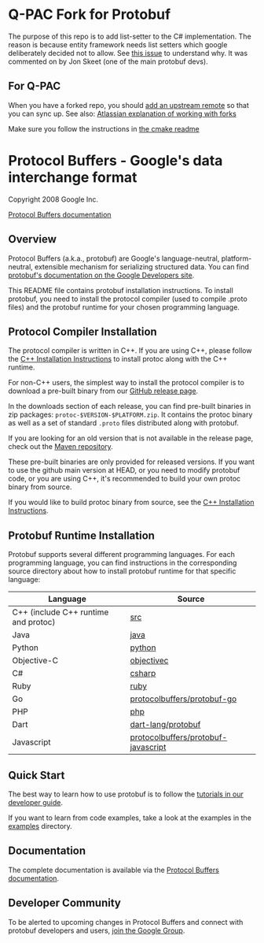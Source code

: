 Q-PAC Fork for Protobuf
=======================
The purpose of this repo is to add list-setter to the C# implementation. The reason is
because entity framework needs list setters which google deliberately decided not to allow.
See [this issue](https://github.com/protocolbuffers/protobuf/issues/6995) to
understand why. It was commented on by Jon Skeet (one of the main protobuf devs).

For Q-PAC
---------
When you have a forked repo, you should [add an upstream remote](https://docs.github.com/en/pull-requests/collaborating-with-pull-requests/working-with-forks/configuring-a-remote-repository-for-a-fork) so that you can sync up.
See also: [Atlassian explanation of working with forks](https://www.atlassian.com/git/tutorials/git-forks-and-upstreams)

Make sure you follow the instructions in [the cmake readme](https://github.com/qpacsystems/protobuf-csharp-list-set/blob/main/cmake/README.md)


Protocol Buffers - Google's data interchange format
===================================================

Copyright 2008 Google Inc.

[Protocol Buffers documentation](https://developers.google.com/protocol-buffers/)

Overview
--------

Protocol Buffers (a.k.a., protobuf) are Google's language-neutral,
platform-neutral, extensible mechanism for serializing structured data. You
can find [protobuf's documentation on the Google Developers site](https://developers.google.com/protocol-buffers/).

This README file contains protobuf installation instructions. To install
protobuf, you need to install the protocol compiler (used to compile .proto
files) and the protobuf runtime for your chosen programming language.

Protocol Compiler Installation
------------------------------

The protocol compiler is written in C++. If you are using C++, please follow
the [C++ Installation Instructions](src/README.md) to install protoc along
with the C++ runtime.

For non-C++ users, the simplest way to install the protocol compiler is to
download a pre-built binary from our [GitHub release page](https://github.com/protocolbuffers/protobuf/releases).

In the downloads section of each release, you can find pre-built binaries in
zip packages: `protoc-$VERSION-$PLATFORM.zip`. It contains the protoc binary
as well as a set of standard `.proto` files distributed along with protobuf.

If you are looking for an old version that is not available in the release
page, check out the [Maven repository](https://repo1.maven.org/maven2/com/google/protobuf/protoc/).

These pre-built binaries are only provided for released versions. If you want
to use the github main version at HEAD, or you need to modify protobuf code,
or you are using C++, it's recommended to build your own protoc binary from
source.

If you would like to build protoc binary from source, see the [C++ Installation Instructions](src/README.md).

Protobuf Runtime Installation
-----------------------------

Protobuf supports several different programming languages. For each programming
language, you can find instructions in the corresponding source directory about
how to install protobuf runtime for that specific language:

| Language                             | Source                                                      |
|--------------------------------------|-------------------------------------------------------------|
| C++ (include C++ runtime and protoc) | [src](src)                                                  |
| Java                                 | [java](java)                                                |
| Python                               | [python](python)                                            |
| Objective-C                          | [objectivec](objectivec)                                    |
| C#                                   | [csharp](csharp)                                            |
| Ruby                                 | [ruby](ruby)                                                |
| Go                                   | [protocolbuffers/protobuf-go](https://github.com/protocolbuffers/protobuf-go)|
| PHP                                  | [php](php)                                                  |
| Dart                                 | [dart-lang/protobuf](https://github.com/dart-lang/protobuf) |
| Javascript                           | [protocolbuffers/protobuf-javascript](https://github.com/protocolbuffers/protobuf-javascript)|

Quick Start
-----------

The best way to learn how to use protobuf is to follow the [tutorials in our
developer guide](https://developers.google.com/protocol-buffers/docs/tutorials).

If you want to learn from code examples, take a look at the examples in the
[examples](examples) directory.

Documentation
-------------

The complete documentation is available via the [Protocol Buffers documentation](https://developers.google.com/protocol-buffers/).

Developer Community
-------------------

To be alerted to upcoming changes in Protocol Buffers and connect with protobuf developers and users,
[join the Google Group](https://groups.google.com/g/protobuf).

